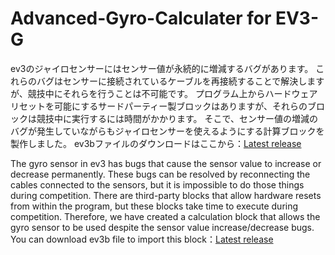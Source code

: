 # Advanced-Gyro-Calculater for EV3-G

ev3のジャイロセンサーにはセンサー値が永続的に増減するバグがあります。
これらのバグはセンサーに接続されているケーブルを再接続することで解決しますが、競技中にそれらを行うことは不可能です。
プログラム上からハードウェアリセットを可能にするサードパーティー製ブロックはありますが、それらのブロックは競技中に実行するには時間がかかります。
そこで、センサー値の増減のバグが発生していながらもジャイロセンサーを使えるようにする計算ブロックを製作しました。
ev3bファイルのダウンロードはここから：[Latest release](https://github.com/tanaka8610/Advanced-Gyro-Block/releases)


The gyro sensor in ev3 has bugs that cause the sensor value to increase or decrease permanently.
These bugs can be resolved by reconnecting the cables connected to the sensors, but it is impossible to do those things during competition.
There are third-party blocks that allow hardware resets from within the program, but these blocks take time to execute during competition.
Therefore, we have created a calculation block that allows the gyro sensor to be used despite the sensor value increase/decrease bugs.
You can download ev3b file to import this block：[Latest release](https://github.com/tanaka8610/Advanced-Gyro-Block/releases)
